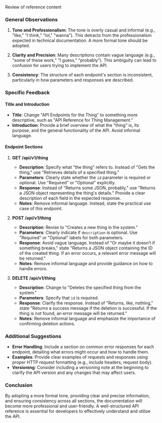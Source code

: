 
Review of reference content

### General Observations

1. **Tone and Professionalism**: The tone is overly casual and informal (e.g., "like," "I think," "lol," "wanna"). This detracts from the professionalism expected in technical documentation. A more formal tone should be adopted.

2. **Clarity and Precision**: Many descriptions contain vague language (e.g., "some of these work," "I guess," "probably"). This ambiguity can lead to confusion for users trying to implement the API.

3. **Consistency**: The structure of each endpoint's section is inconsistent, particularly in how parameters and responses are described.

### Specific Feedback

#### Title and Introduction

- **Title**: Change "API Endpoints for the Thing" to something more descriptive, such as "API Reference for Thing Management."
- **Introduction**: Provide a brief overview of what the "thing" is, its purpose, and the general functionality of the API. Avoid informal language.

#### Endpoint Sections

1. **GET /api/v1/thing**
   - **Description**: Specify what "the thing" refers to. Instead of "Gets the thing," use "Retrieves details of a specified thing."
   - **Parameters**: Clearly state whether the `id` parameter is required or optional. Use "Required" or "Optional" explicitly.
   - **Response**: Instead of "Returns some JSON, probably," use "Returns a JSON object representing the thing's details." Provide a clear description of each field in the expected response.
   - **Notes**: Remove informal language. Instead, state the practical use case of this endpoint.

2. **POST /api/v1/thing**
   - **Description**: Revise to "Creates a new thing in the system."
   - **Parameters**: Clearly indicate if `description` is optional. Use "Required" or "Optional" labels for both parameters.
   - **Response**: Avoid vague language. Instead of "Or maybe it doesn’t if something breaks," state "Returns a JSON object containing the ID of the created thing. If an error occurs, a relevant error message will be returned."
   - **Notes**: Remove informal language and provide guidance on how to handle errors.

3. **DELETE /api/v1/thing**
   - **Description**: Change to "Deletes the specified thing from the system."
   - **Parameters**: Specify that `id` is required.
   - **Response**: Clarify the response. Instead of "Returns, like, nothing," state "Returns a success message if the deletion is successful. If the thing is not found, an error message will be returned."
   - **Notes**: Remove informal language and emphasize the importance of confirming deletion actions.

### Additional Suggestions

- **Error Handling**: Include a section on common error responses for each endpoint, detailing what errors might occur and how to handle them.
- **Examples**: Provide clear examples of requests and responses using proper HTTP request formatting (e.g., include headers, request body).
- **Versioning**: Consider including a versioning note at the beginning to clarify the API version and any changes that may affect users.

### Conclusion

By adopting a more formal tone, providing clear and precise information, and ensuring consistency across all sections, the documentation will become more professional and user-friendly. A well-structured API reference is essential for developers to effectively understand and utilize the API.
